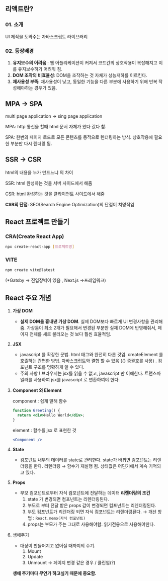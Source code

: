 ## 리액트란?

### 01. 소개

UI 제작을 도와주는 자바스크립트 라이브러리

### 02. 등장배경

1. **유지보수의 어려움** : 웹 어플리케이션이 커져서 코드간의 상호작용이 복잡해지고 이를 유지보수하기 어려워 짐.
2. **DOM 조작의 비효율성**: DOM을 조작하는 것 자체가 성능저하를 이르킨다.
3. **재사용성 부족:** 재사용성이 낮고, 동일한 기능을 다른 부분에 사용하기 위해 반복 작성해야하는 경우가 있음.

## MPA → SPA

multi page application → sing page application

MPA: http 통신을 할때 html 문서 자체가 왔다 갔다 함.

SPA: 한번의 페이지 로드로 모든 콘텐츠를 동적으로 렌더링하는 방식. 상호작용에 필요한 부분만 다시 렌더링 됨.

## SSR → CSR

html의 내용을 누가 만드느냐 의 차이

SSR: html 완성하는 것을 서버 사이드에서 해줌

CSR: html 완성하는 것을 클라이언트 사이드에서 해줌

**CSR의 단점**: SEO(Search Engine Optimization)의 단점이 치명적임

## React 프로젝트 만들기

### CRA(Create React App)

```bash
npx create-react-app [프로젝트명]
```

### VITE

```bash
npm create vite@latest
```

(\*Gatsby → 진입장벽이 있음 , Next.js →프레임워크)

## React 주요 개념

1. **가상 DOM**
   - **실제 DOM을 흉내낸 가상 DOM**. 실제 DOM보다 빠르게 UI 변경사항을 관리해 줌. 가상돔이 최소 2개가 필요해서 변경된 부분만 실제 DOM에 반영해줘서, 페이지 전체를 새로 불러오는 것 보다 훨씬 효율적임.
2. **JSX**
   - javascript 를 확장한 문법. html 태그와 완전히 다른 것임.
     createElement 를 호출하는 간편한 방법.
     자바스크립트와 결합 할 수 있음 ({} 중괄호를 사용) . 컴포넌트 구조를 명확하게 알 수 있다.
   - 주의 사항 ! 브라우저는 jsx를 읽을 수 없고, javascript 만 이해한다. 트랜스파일러를 사용하여 jsx를 javascript 로 변환하여야 한다.
3. **Component 와 Element**

   component : 쉽게 말해 함수

   ```jsx
   function Greeting() {
     return <div>Hello World</div>;
   }
   ```

   element : 함수를 jsx 로 표현한 것

   ```jsx
   <Component />
   ```

4. **State**
   - 컴포넌트 내부의 데이터를 state로 관리한다.
     state가 바뀌면 컴포넌트는 리렌더링을 한다.
     리렌더링 → 함수가 재실행 됨. 상태값은 어딘가에서 계속 기억되고 있다.
5. **Props**
   - 부모 컴포넌트로부터 자식 컴포넌트에 전달하는 데이터
     **리렌더링의 조건**
     1. state 가 변경되면 컴포넌트는 리렌더링된다.
     2. 부모로 부터 전달 받은 props 값이 변경되면 컴포넌트는 리렌더링된다.
     3. 부모 컴포넌트가 리렌더링 되면 자식 컴포넌트는 리렌더링된다. → 개선 방법 : `React.memo(자식 컴포넌트)`
     4. props는 부모가 주는 그대로 사용해야함. 읽기전용으로 사용해야한다.
6. 생애주기

   - 대상이 만들어지고 없어질 때까지의 주기.
     1. Mount
     2. Update
     3. Unmount → 페이지 변경 같은 경우 / 클린업(?)

   **생애 주기마다 무언가 하고싶기 때문에 중요함.**
